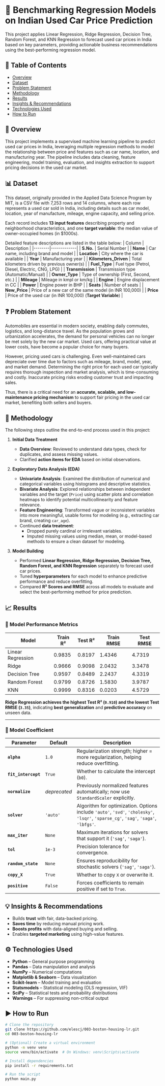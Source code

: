 # 🚗 Benchmarking Regression Models on Indian Used Car Price Prediction
This project applies Linear Regression, Ridge Regression, Decision Tree, Random Forest, and KNN Regression to forecast used car prices in India based on key parameters, providing actionable business recommendations using the best-performing regression model.

## 📂 Table of Contents
- [Overview](#-overview)
- [Dataset](#-dataset)
- [Problem Statement](#-problem-statement)
- [Methodology](#-methodology)
- [Results](#-results)
- [Insights & Recommendations](#-insights--recommendations)
- [Technologies Used](#technologies-used)
- [How to Run](#how-to-run)

## 🧠 Overview
This project implements a supervised machine learning pipeline to predict used car prices in India, leveraging multiple regression methods to model the relationship between price and features such as car name, location, and manufacturing year. The pipeline includes data cleaning, feature engineering, model training, evaluation, and insights extraction to support pricing decisions in the used car market.

## 📊 Dataset
This dataset, originally provided in the Applied Data Science Program by MIT, is a CSV file with 7,253 rows and 14 columns, where each row represents a used car sold in India, including details such as car model, location, year of manufacture, mileage, engine capacity, and selling price.

Each record includes **13 input features** describing property and neighborhood characteristics, and one **target variable**: the median value of owner-occupied homes (in $1000s).

Detailed feature descriptions are listed in the table below:
| Column | Description |
|--------|-------------|
| **S.No.** | Serial Number |
| **Name** | Car name, including brand and model |
| **Location** | City where the car is available |
| **Year** | Manufacturing year |
| **Kilometers_Driven** | Total kilometers driven by previous owner(s) |
| **Fuel_Type** | Fuel type (Petrol, Diesel, Electric, CNG, LPG) |
| **Transmission** | Transmission type (Automatic/Manual) |
| **Owner_Type** | Type of ownership (First, Second, etc.) |
| **Mileage** | Mileage in kmpl or km/kg |
| **Engine** | Engine displacement in CC |
| **Power** | Engine power in BHP |
| **Seats** | Number of seats |
| **New_Price** | Price of a new car of the same model (in INR 100,000) |
| **Price** | Price of the used car (in INR 100,000) (**Target Variable**) |

## ❓ Problem Statement
Automobiles are essential in modern society, enabling daily commutes, logistics, and long-distance travel. As the population grows and urbanization accelerates, the demand for personal vehicles can no longer be met solely by the new car market. Used cars, offering practical value at lower costs, have become a popular choice for many buyers.

However, pricing used cars is challenging. Even well-maintained cars depreciate over time due to factors such as mileage, brand, model, year, and market demand. Determining the right price for each used car typically requires thorough inspection and market analysis, which is time-consuming and costly. Inaccurate pricing risks eroding customer trust and impacting sales.

Thus, there is a critical need for an **accurate, scalable, and low-maintenance pricing mechanism** to support fair pricing in the used car market, benefiting both sellers and buyers.

## 🔎 Methodology
The following steps outline the end-to-end process used in this project:

1. **Initial Data Treatment**
   - **Data Overview**: Reviewed to understand data types, check for duplicates, and assess missing values.
   - Clarified **action items for EDA** based on initial observations.
   
3. **Exploratory Data Analysis (EDA)**
   - **Univariate Analysis**: Examined the distribution of numerical and categorical variables using histograms and descriptive statistics.
   - **Bivariate Analysis**: Explored relationships between independent variables and the target (`Price`) using scatter plots and correlation heatmaps to identify potential multicollinearity and feature relevance.
   - **Feature Engineering**: Transformed vague or inconsistent variables into more meaningful, usable forms for modeling (e.g., extracting car brand, creating `car_age`).
   - Continued **data treatment**:
     - Dropped purely cardinal or irrelevant variables.
     - Imputed missing values using median, mean, or model-based methods to ensure a clean dataset for modeling.

4. **Model Building**
   - Performed **Linear Regression, Ridge Regression, Decision Tree, Random Forest, and KNN Regression** separately to forecast used car prices.
   - Tuned **hyperparameters** for each model to enhance predictive performance and reduce overfitting.
   - Compared **R² Scores and RMSE** across all models to evaluate and select the best-performing method for price prediction.

## 📈 Results

### 💯 Model Performance Metrics

| Model               | Train R²  | Test R²  | Train RMSE | Test RMSE |
|----------------------|-----------|----------|-------------|------------|
| Linear Regression    | 0.9835    | 0.8197   | 1.4346      | 4.7319     |
| Ridge                | 0.9666    | 0.9098   | 2.0432      | 3.3478     |
| Decision Tree        | 0.9597    | 0.8489   | 2.2437      | 4.3319     |
| Random Forest        | 0.9799    | 0.8726   | 1.5830      | 3.9787     |
| KNN                  | 0.9999    | 0.8316   | 0.0203      | 4.5729     |

**Ridge Regression achieves the highest Test R² (`0.910`) and the lowest Test RMSE (`3.35`)**, indicating **best generalization** and **predictive accuracy** on unseen data.

---

### 🔢 Model Coefficient

| Parameter | Default | Description |
|---|---|---|
| **`alpha`** | `1.0` | Regularization strength; higher = more regularization, helping reduce overfitting. |
| **`fit_intercept`** | `True` | Whether to calculate the intercept (`b0`). |
| **`normalize`** | *deprecated* | Previously normalized features automatically; now use `StandardScaler` explicitly. |
| **`solver`** | `'auto'` | Algorithm for optimization. Options include `'auto'`, `'svd'`, `'cholesky'`, `'lsqr'`, `'sparse_cg'`, `'sag'`, `'saga'`, `'lbfgs'`. |
| **`max_iter`** | `None` | Maximum iterations for solvers that support it (`'sag'`, `'saga'`). |
| **`tol`** | `1e-3` | Precision tolerance for convergence. |
| **`random_state`** | `None` | Ensures reproducibility for stochastic solvers (`'sag'`, `'saga'`). |
| **`copy_X`** | `True` | Whether to copy `X` or overwrite it. |
| **`positive`** | `False` | Forces coefficients to remain positive if set to `True`. |

## 💡 Insights & Recommendations

- Builds **trust** with fair, data-backed pricing.  
- **Saves time** by reducing manual pricing work.  
- **Boosts profits** with data-aligned buying and selling.  
- Enables **targeted marketing** using high-value features.

<a id="technologies-used"></a>
## ⚙️ Technologies Used
- **Python** – General purpose programming
- **Pandas** – Data manipulation and analysis
- **NumPy** – Numerical computations
- **Matplotlib & Seaborn** – Data visualization
- **Scikit-learn** – Model training and evaluation
- **Statsmodels** – Statistical modeling (OLS regression, VIF)
- **SciPy** – Statistical tests and probability distributions
- **Warnings** – For suppressing non-critical output

<a id="how-to-run"></a>
## ▶️ How to Run
```bash
# Clone the repository
git clone https://github.com/elescj/003-boston-housing-lr.git
cd 003-boston-housing-lr

# (Optional) Create a virtual environment
python -m venv venv
source venv/bin/activate  # On Windows: venv\Scripts\activate

# Install dependencies
pip install -r requirements.txt

# Run the script
python main.py
```
